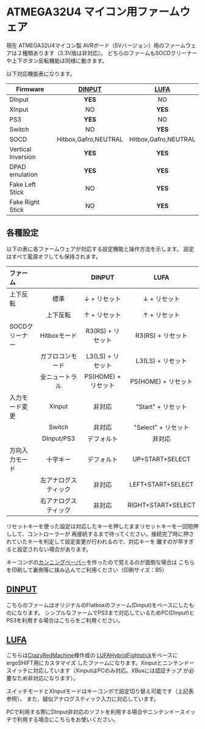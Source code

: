 # ATMEGA32U4 マイコン用ファームウェア

現在 ATMEGA32U4マイコン製 AVRボード（5Vバージョン）用のファームウェアは２種類あります（3.3V版は非対応）。
どちらのファームもSOCDクリーナーや上下ボタン反転機能は同様に動きます。

以下対応機能表になります。

Firmware            | [DINPUT](DINPUT)      | [LUFA](LUFA)          |
------------------- | :-------------------: | :-------------------: |
DInput              | **YES**               | NO                    |
XInput              | NO                    | **YES**               |
PS3                 | **YES**               | NO                    |
Switch              | NO                    | **YES**               |
SOCD                | Hitbox,Gafro,NEUTRAL  | Hitbox,Gafro,NEUTRAL  |
Vertical Inversion  | **YES**               | **YES**               |
DPAD emulation      | **YES**               | **YES**               |
Fake Left Stick     | NO                    | **YES**               |
Fake Right Stick    | NO                    | **YES**               |

## 各種設定 

以下の表に各ファームウェアが対応する設定機能と操作方法を示します。
設定はすべて電源オフしても保持されます。

| ファーム          |                       | DINPUT                | LUFA                  |
| :---------------- | :-------------------: | :---------------:     | :-------------------: |
| 上下反転          | 標準                  | ↓ + リセット          | ↓ + リセット          |
|                   | 上下反転              | ↑ + リセット          | ↑ + リセット          |
| SOCDクリーナー    | Hitboxモード          | R3(RS) + リセット     | R3(RS) + リセット     |
|                   | ガフロコンモード      | L3(LS) + リセット     | L3(LS) + リセット     |
|                   | 全ニュートラル        | PS(HOME) + リセット   | PS(HOME) + リセット   |
| 入力モード変更    | Xinput                | 非対応                | "Start" + リセット    |
|                   | Switch                | 非対応                | "Select" + リセット   |
|                   | DInput/PS3            | デフォルト            | 非対応                |
| 方向入力モード    | 十字キー              | デフォルト            | UP+START+SELECT       |
|                   | 左アナログスティック  | 非対応                | LEFT+START+SELECT     |
|                   | 右アナログスティック  | 非対応                | RIGHT+START+SELECT    |

リセットキーを使った設定は対応したキーを押したままリセットキーを一回短押しして、コントローラーが
再接続するまで待ってください。接続完了時に押されていたキーを判定して設定変更が行われるので、対応キーを
離すのが早すぎると設定されない場合があります。

キーコンボの[カンニングペーパー](ergoSHIFT_Hotkey_Cheatsheet.pdf)を作ったので覚えるのが面倒な場合は
こちらを印刷して裏側等に挟み込んでご利用ください（印刷サイズ：B5）

## [DINPUT](./DINPUT/)

こちらのファームはオリジナルのFlatboxのファーム(Dinput)をベースにしたものになります。
シンプルなファームでPS3まで対応しているためPC(DInput)とPS3を利用する場合はこちらをご利用ください。

## [LUFA](./LUFA/)

こちらは[CrazyRedMachine](https://github.com/CrazyRedMachine)様作成の
[LUFAHybridFightstick](https://github.com/CrazyRedMachine/LUFAHybridFightstick)をベースにergoSHIFT用にカスタマイズ
したファームになります。Xinputとニンテンドースイッチに対応しています（XinputはPCのみ対応。XBoxには認証チップ
が必要なため非対応になります）。

スイッチモードとXInputモードはキーコンボで設定切り替え可能です（上記表参照）。
また、疑似アナログスティック入力に対応しています。

PCで利用する際にDInput非対応のソフトを利用する場合やニンテンドースイッチで利用する場合にこちらをお使いください。
